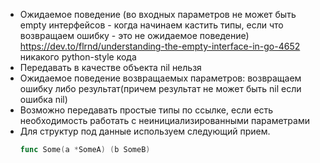 - Ожидаемое поведение (во входных параметров не может быть empty интерфейсов - когда начинаем кастить типы, если что возвращаем ошибку - это не ожидаемое поведение)
  https://dev.to/flrnd/understanding-the-empty-interface-in-go-4652 никакого python-style кода 
- Передавать в качестве объекта nil нельзя 
- Ожидаемое поведение возвращаемых параметров: возвращаем ошибку либо результат(причем результат не может быть nil если ошибка nil) 
- Возможно передавать простые типы по ссылке, если есть необходимость работать с неинициализированными параметрами 
- Для структур под данные используем следующий прием. 
  ```go
  func Some(a *SomeA) (b SomeB)
  ```
  
